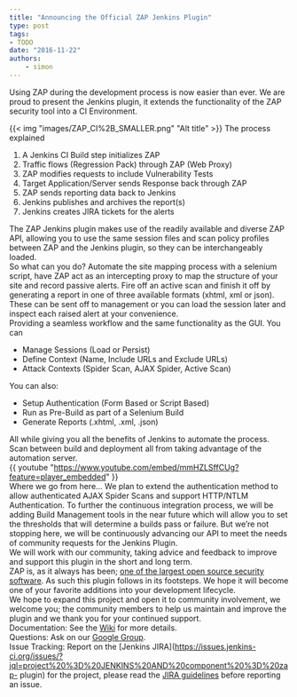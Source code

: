 ```yaml
---
title: "Announcing the Official ZAP Jenkins Plugin"
type: post
tags:
- TODO
date: "2016-11-22"
authors:
    - simon
---
```

Using ZAP during the development process is now easier than ever. We are proud to present the Jenkins plugin, it extends the functionality of
the ZAP security tool into a CI Environment.  
  
{{< img "images/ZAP_CI%2B_SMALLER.png" "Alt title" >}} The process explained

  1. A Jenkins CI Build step initializes ZAP
  2. Traffic flows (Regression Pack) through ZAP (Web Proxy)
  3. ZAP modifies requests to include Vulnerability Tests
  4. Target Application/Server sends Response back through ZAP
  5. ZAP sends reporting data back to Jenkins
  6. Jenkins publishes and archives the report(s)
  7. Jenkins creates JIRA tickets for the alerts

  
The ZAP Jenkins plugin makes use of the readily available and diverse ZAP API, allowing you to use the same session files and scan policy
profiles between ZAP and the Jenkins plugin, so they can be interchangeably loaded.  
So what can you do? Automate the site mapping process with a selenium script, have ZAP act as an intercepting proxy to map the structure of your
site and record passive alerts. Fire off an active scan and finish it off by generating a report in one of three available formats (xhtml, xml
or json). These can be sent off to management or you can load the session later and inspect each raised alert at your convenience.  
Providing a seamless workflow and the same functionality as the GUI. You can

  * Manage Sessions (Load or Persist)
  * Define Context (Name, Include URLs and Exclude URLs)
  * Attack Contexts (Spider Scan, AJAX Spider, Active Scan)

You can also:

  * Setup Authentication (Form Based or Script Based)
  * Run as Pre-Build as part of a Selenium Build
  * Generate Reports (.xhtml, .xml, .json)

All while giving you all the benefits of Jenkins to automate the process. Scan between build and deployment all from taking advantage of the
automation server.  
{{ youtube "https://www.youtube.com/embed/mmHZLSffCUg?feature=player_embedded" }} [  
](https://www.youtube.com/watch?v=mmHZLSffCUg) Where we go from here... We plan to extend the authentication method to allow authenticated AJAX
Spider Scans and support HTTP/NTLM Authentication. To further the continuous integration process, we will be adding Build Management tools in
the near future which will allow you to set the thresholds that will determine a builds pass or failure. But we’re not stopping here, we will be
continuously advancing our API to meet the needs of community requests for the Jenkins Plugin.  
We will work with our community, taking advice and feedback to improve and support this plugin in the short and long term.  
ZAP is, as it always has been; [one of the largest open source security software](https://github.com/zaproxy/zaproxy#justification). As such
this plugin follows in its footsteps. We hope it will become one of your favorite additions into your development lifecycle.  
We hope to expand this project and open it to community involvement, we welcome you; the community members to help us maintain and improve the
plugin and we thank you for your continued support.  
Documentation: See the [Wiki](https://wiki.jenkins-ci.org/display/JENKINS/zap+plugin) for more details.  
Questions: Ask on our [Google Group](https://groups.google.com/forum/#!forum/zaproxy-jenkins).  
Issue Tracking: Report on the [Jenkins JIRA](https://issues.jenkins-ci.org/issues/?jql=project%20%3D%20JENKINS%20AND%20component%20%3D%20zap-
plugin) for the project, please read the [JIRA guidelines](https://wiki.jenkins-ci.org/display/JENKINS/How+to+report+an+issue) before reporting
an issue.

